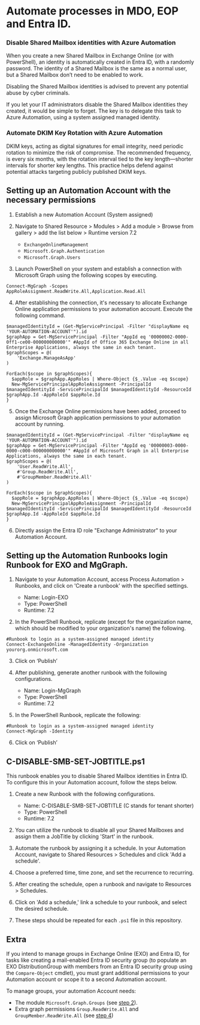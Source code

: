 # Automate processes in MDO, EOP and Entra ID.

### Disable Shared Mailbox identities with Azure Automation
When you create a new Shared Mailbox in Exchange Online (or with PowerShell), an identity is automatically created in Entra ID, with a randomly password. The identity of a Shared Mailbox is the same as a normal user, but a Shared Mailbox don’t need to be enabled to work.

Disabling the Shared Mailbox identities is advised to prevent any potential abuse by cyber criminals.

If you let your IT administrators disable the Shared Mailbox identities they created, it would be simple to forget. The key is to delegate this task to Azure Automation, using a system assigned managed identity.

### Automate DKIM Key Rotation with Azure Automation
DKIM keys, acting as digital signatures for email integrity, need periodic rotation to minimize the risk of compromise. The recommended frequency, is every six months, with the rotation interval tied to the key length—shorter intervals for shorter key lengths. This practice helps defend against potential attacks targeting publicly published DKIM keys.


## Setting up an Automation Account with the necessary permissions
1. Establish a new Automation Account (System assigned)
   
2. Navigate to Shared Resource > Modules > Add a module > Browse from gallery > add the list below > Runtime version 7.2
    - ```ExchangeOnlineManagement```
    - ```Microsoft.Graph.Authentication```
    - ```Microsoft.Graph.Users```
    
3. Launch PowerShell on your system and establish a connection with Microsoft Graph using the following scopes by executing.
```
Connect-MgGraph -Scopes AppRoleAssignment.ReadWrite.All,Application.Read.All
```

4. After establishing the connection, it's necessary to allocate Exchange Online application permissions to your automation account. Execute the following command.
```
$managedIdentityId = (Get-MgServicePrincipal -Filter "displayName eq 'YOUR-AUTOMATION-ACCOUNT'").id
$graphApp = Get-MgServicePrincipal -Filter "AppId eq '00000002-0000-0ff1-ce00-000000000000'" #AppId of Office 365 Exchange Online in all Enterprise Applications, always the same in each tenant.
$graphScopes = @(
    'Exchange.ManageAsApp'
)

ForEach($scope in $graphScopes){
  $appRole = $graphApp.AppRoles | Where-Object {$_.Value -eq $scope}
  New-MgServicePrincipalAppRoleAssignment -PrincipalId $managedIdentityId -ServicePrincipalId $managedIdentityId -ResourceId $graphApp.Id -AppRoleId $appRole.Id
}
```

5. Once the Exchange Online permissions have been added, proceed to assign Microsoft Graph application permissions to your automation account by running.
```
$managedIdentityId = (Get-MgServicePrincipal -Filter "displayName eq 'YOUR-AUTOMATION-ACCOUNT'").id
$graphApp = Get-MgServicePrincipal -Filter "AppId eq '00000003-0000-0000-c000-000000000000'" #AppId of Microsoft Graph in all Enterprise Applications, always the same in each tenant.
$graphScopes = @(
    'User.ReadWrite.All',
    #'Group.ReadWrite.All',
    #'GroupMember.ReadWrite.All'
)

ForEach($scope in $graphScopes){
  $appRole = $graphApp.AppRoles | Where-Object {$_.Value -eq $scope}
  New-MgServicePrincipalAppRoleAssignment -PrincipalId $managedIdentityId -ServicePrincipalId $managedIdentityId -ResourceId $graphApp.Id -AppRoleId $appRole.Id
}
```

6. Directly assign the Entra ID role "Exchange Administrator" to your Automation Account.

## Setting up the Automation Runbooks login Runbook for EXO and MgGraph.
1. Navigate to your Automation Account, access Process Automation > Runbooks, and click on 'Create a runbook' with the specified settings.
      - Name: Login-EXO
      - Type: PowerShell
      - Runtime: 7.2
  
2. In the PowerShell Runbook, replicate (except for the organization name, which should be modified to your organization's name) the following.
```
#Runbook to login as a system-assigned managed identity
Connect-ExchangeOnline -ManagedIdentity -Organization yourorg.onmicrosoft.com
```

3. Click on ‘Publish’
   
4. After publishing, generate another runbook with the following configurations.
      - Name: Login-MgGraph
      - Type: PowerShell
      - Runtime: 7.2
  
5. In the PowerShell Runbook, replicate the following:
```
#Runbook to login as a system-assigned managed identity
Connect-MgGraph -Identity
```

6. Click on ‘Publish’

## C-DISABLE-SMB-SET-JOBTITLE.ps1
This runbook enables you to disable Shared Mailbox identities in Entra ID. To configure this in your Automation account, follow the steps below.

1. Create a new Runbook with the following configurations.
      - Name: C-DISABLE-SMB-SET-JOBTITLE (C stands for tenant shorter)
      - Type: PowerShell
      - Runtime: 7.2

2. You can utilize the runbook to disable all your Shared Mailboxes and assign them a JobTitle by clicking 'Start' in the runbook.

3. Automate the runbook by assigning it a schedule. In your Automation Account, navigate to Shared Resources > Schedules and click 'Add a schedule'.

4. Choose a preferred time, time zone, and set the recurrence to recurring.

5. After creating the schedule, open a runbook and navigate to Resources > Schedules.

6. Click on 'Add a schedule,' link a schedule to your runbook, and select the desired schedule.

7. These steps should be repeated for each ```.ps1``` file in this repository.

## Extra
If you intend to manage groups in Exchange Online (EXO) and Entra ID, for tasks like creating a mail-enabled Entra ID security group (to populate an EXO DistributionGroup with members from an Entra ID security group using the ```Compare-Object``` cmdlet), you must grant additional permissions to your Automation account or scope it to a second Automation account.

To manage groups, your automation Account needs:
- The module ```Microsoft.Graph.Groups``` (see [step 2](https://github.com/vand3rlinden/AzureAutomation/blob/main/README.md#setting-up-an-automation-account-with-the-necessary-permissions)).
- Extra graph permissions ```Group.ReadWrite.All``` and ```GroupMember.ReadWrite.All``` (see [step 4](https://github.com/vand3rlinden/AzureAutomation/blob/main/README.md#setting-up-an-automation-account-with-the-necessary-permissions))


